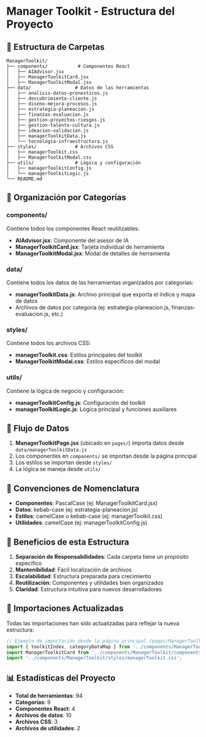 # Manager Toolkit - Estructura del Proyecto

## 📁 Estructura de Carpetas

```
ManagerToolkit/
├── components/           # Componentes React
│   ├── AIAdvisor.jsx
│   ├── ManagerToolkitCard.jsx
│   ├── ManagerToolkitModal.jsx
├── data/                # Datos de las herramientas
│   ├── analisis-datos-pronosticos.js
│   ├── descubrimiento-cliente.js
│   ├── diseno-mejora-procesos.js
│   ├── estrategia-planeacion.js
│   ├── finanzas-evaluacion.js
│   ├── gestion-proyectos-riesgos.js
│   ├── gestion-talento-cultura.js
│   ├── ideacion-validacion.js
│   ├── managerToolkitData.js
│   └── tecnologia-infraestructura.js
├── styles/              # Archivos CSS
│   ├── managerToolkit.css
│   ├── ManagerToolkitModal.css
├── utils/               # Lógica y configuración
│   ├── managerToolkitConfig.js
│   └── managerToolkitLogic.js
└── README.md
```

## 🎯 Organización por Categorías

### **components/**
Contiene todos los componentes React reutilizables:
- **AIAdvisor.jsx**: Componente del asesor de IA
- **ManagerToolkitCard.jsx**: Tarjeta individual de herramienta
- **ManagerToolkitModal.jsx**: Modal de detalles de herramienta

### **data/**
Contiene todos los datos de las herramientas organizados por categorías:
- **managerToolkitData.js**: Archivo principal que exporta el índice y mapa de datos
- Archivos de datos por categoría (ej: estrategia-planeacion.js, finanzas-evaluacion.js, etc.)

### **styles/**
Contiene todos los archivos CSS:
- **managerToolkit.css**: Estilos principales del toolkit
- **ManagerToolkitModal.css**: Estilos específicos del modal

### **utils/**
Contiene la lógica de negocio y configuración:
- **managerToolkitConfig.js**: Configuración del toolkit
- **managerToolkitLogic.js**: Lógica principal y funciones auxiliares

## 🔄 Flujo de Datos

1. **ManagerToolkitPage.jsx** (ubicado en `pages/`) importa datos desde `data/managerToolkitData.js`
2. Los componentes en `components/` se importan desde la página principal
3. Los estilos se importan desde `styles/`
4. La lógica se maneja desde `utils/`

## 📝 Convenciones de Nomenclatura

- **Componentes**: PascalCase (ej: ManagerToolkitCard.jsx)
- **Datos**: kebab-case (ej: estrategia-planeacion.js)
- **Estilos**: camelCase o kebab-case (ej: managerToolkit.css)
- **Utilidades**: camelCase (ej: managerToolkitConfig.js)

## 🚀 Beneficios de esta Estructura

1. **Separación de Responsabilidades**: Cada carpeta tiene un propósito específico
2. **Mantenibilidad**: Fácil localización de archivos
3. **Escalabilidad**: Estructura preparada para crecimiento
4. **Reutilización**: Componentes y utilidades bien organizados
5. **Claridad**: Estructura intuitiva para nuevos desarrolladores

## 🔧 Importaciones Actualizadas

Todas las importaciones han sido actualizadas para reflejar la nueva estructura:

```javascript
// Ejemplo de importación desde la página principal (pages/ManagerToolkitPage.jsx)
import { toolkitIndex, categoryDataMap } from '../components/ManagerToolkit/data/managerToolkitData.js';
import ManagerToolkitCard from '../components/ManagerToolkit/components/ManagerToolkitCard.jsx';
import '../components/ManagerToolkit/styles/managerToolkit.css';
```

## 📊 Estadísticas del Proyecto

- **Total de herramientas**: 94
- **Categorías**: 9
- **Componentes React**: 4
- **Archivos de datos**: 10
- **Archivos CSS**: 3
- **Archivos de utilidades**: 2 